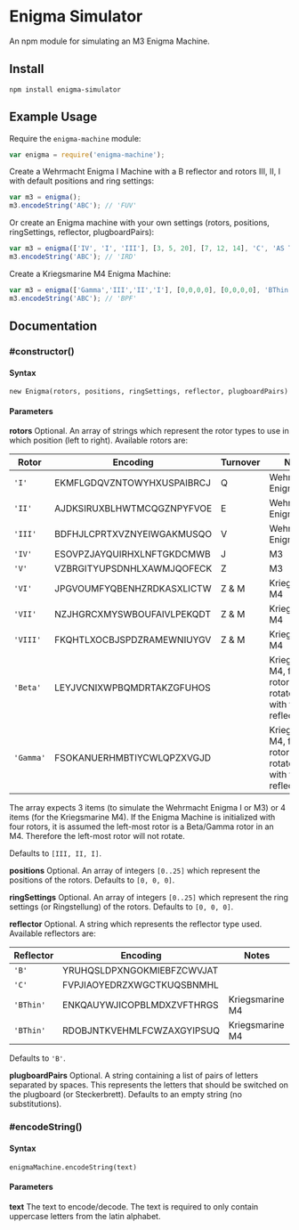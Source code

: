 # Enigma Simulator
An npm module for simulating an M3 Enigma Machine.

## Install
```
npm install enigma-simulator
```

## Example Usage

Require the `enigma-machine` module:

```js
var enigma = require('enigma-machine');
```

Create a Wehrmacht Enigma I Machine with a B reflector and rotors III, II, I with default positions and ring settings:

```js
var m3 = enigma();
m3.encodeString('ABC'); // 'FUV'
```

Or create an Enigma machine with your own settings (rotors, positions, ringSettings, reflector, plugboardPairs):

```js
var m3 = enigma(['IV', 'I', 'III'], [3, 5, 20], [7, 12, 14], 'C', 'AS TH LR');
m3.encodeString('ABC'); // 'IRD'
```

Create a Kriegsmarine M4 Enigma Machine:

```js
var m3 = enigma(['Gamma','III','II','I'], [0,0,0,0], [0,0,0,0], 'BThin');
m3.encodeString('ABC'); // 'BPF'
```

## Documentation

### \#constructor()

#### Syntax
```
new Enigma(rotors, positions, ringSettings, reflector, plugboardPairs)
```

#### Parameters

**rotors** Optional. An array of strings which represent the rotor types to use in which position (left to right). Available rotors are:

| Rotor | Encoding | Turnover | Notes |
| --- | --- | --- | --- |
| `'I'` | EKMFLGDQVZNTOWYHXUSPAIBRCJ | Q | Wehrmacht Enigma I |
| `'II'` | AJDKSIRUXBLHWTMCQGZNPYFVOE | E | Wehrmacht Enigma I |
| `'III'` | BDFHJLCPRTXVZNYEIWGAKMUSQO | V | Wehrmacht Enigma I |
| `'IV'` | ESOVPZJAYQUIRHXLNFTGKDCMWB | J | M3 |
| `'V'` | VZBRGITYUPSDNHLXAWMJQOFECK | Z | M3 |
| `'VI'` | JPGVOUMFYQBENHZRDKASXLICTW | Z & M | Kriegsmarine M4 |
| `'VII'` | NZJHGRCXMYSWBOUFAIVLPEKQDT | Z & M | Kriegsmarine M4 |
| `'VIII'` | FKQHTLXOCBJSPDZRAMEWNIUYGV | Z & M | Kriegsmarine M4 |
| `'Beta'` | LEYJVCNIXWPBQMDRTAKZGFUHOS |  | Kriegsmarine M4, fourth rotor, didn't rotate, used with thin reflectors |
| `'Gamma'` | FSOKANUERHMBTIYCWLQPZXVGJD |  | Kriegsmarine M4, fourth rotor, didn't rotate, used with thin reflectors |

The array expects 3 items (to simulate the Wehrmacht Enigma I or M3) or 4 items (for the Kriegsmarine M4). If the Enigma Machine is initialized with four rotors, it is assumed the left-most rotor is a Beta/Gamma rotor in an M4. Therefore the left-most rotor will not rotate.

Defaults to `[III, II, I]`.

**positions** Optional. An array of integers `[0..25]` which represent the positions of the rotors. Defaults to `[0, 0, 0]`.

**ringSettings** Optional. An array of integers `[0..25]` which represent the ring settings (or Ringstellung) of the rotors. Defaults to `[0, 0, 0]`.

**reflector** Optional. A string which represents the reflector type used. Available reflectors are:

| Reflector | Encoding | Notes |
| --- | --- | --- |
| `'B'` | YRUHQSLDPXNGOKMIEBFZCWVJAT |  |
| `'C'` | FVPJIAOYEDRZXWGCTKUQSBNMHL |  |
| `'BThin'` | ENKQAUYWJICOPBLMDXZVFTHRGS | Kriegsmarine M4 |
| `'BThin'` | RDOBJNTKVEHMLFCWZAXGYIPSUQ | Kriegsmarine M4 |

Defaults to `'B'`.

**plugboardPairs** Optional. A string containing a list of pairs of letters separated by spaces. This represents the letters that should be switched on the plugboard (or Steckerbrett). Defaults to an empty string (no substitutions).

### \#encodeString()

#### Syntax

```
enigmaMachine.encodeString(text)
```

#### Parameters

**text** The text to encode/decode. The text is required to only contain uppercase letters from the latin alphabet.
